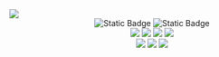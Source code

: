 <img src="https://capsule-render.vercel.app/api?type=wave&color=FFFFB5&height=270&section=header&text=HyeJi%20Oh&fontSize=70" />

<div align = center>
<img alt="Static Badge" src="https://img.shields.io/badge/java-007396?style=for-the-badge&logo=OpenJDK&logoColor=white">

<img alt="Static Badge" src="https://img.shields.io/badge/Spring-6DB33F?style=for-the-badge&logo=Spring&logoColor=white">
</div>

<div align = center>
<img src="https://img.shields.io/badge/javascript-F7DF1E?style=for-the-badge&logo=javascript&logoColor=black"> 

<img src="https://img.shields.io/badge/jquery-0769AD?style=for-the-badge&logo=jquery&logoColor=white">
 
<img src="https://img.shields.io/badge/html5-E34F26?style=for-the-badge&logo=html5&logoColor=white"> 

<img src="https://img.shields.io/badge/css-1572B6?style=for-the-badge&logo=css3&logoColor=white">

</div>

<div align = center>
<img src="https://img.shields.io/badge/oracle-F80000?style=for-the-badge&logo=oracle&logoColor=white"> 
<img src="https://img.shields.io/badge/mysql-4479A1?style=for-the-badge&logo=mysql&logoColor=white">
<img src="https://img.shields.io/badge/github-181717?style=for-the-badge&logo=github&logoColor=white">
 
</div>
